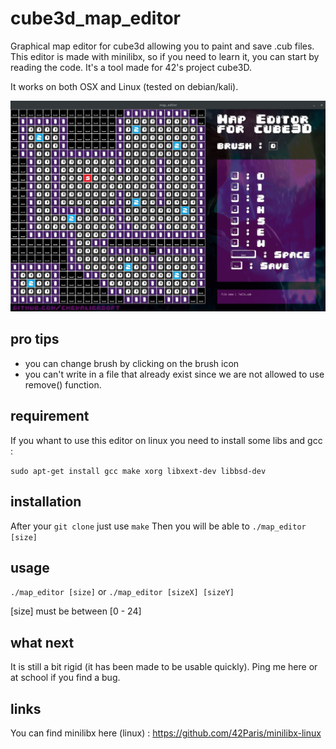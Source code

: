 # cube3d_map_editor
Graphical map editor for cube3d allowing you to paint and save .cub files.
This editor is made with minilibx, so if you need to learn it, you can start by reading the code.
It's a tool made for 42's project cube3D.

It works on both OSX and Linux (tested on debian/kali).

![Image the app](./pics/screen1.0.jpg)

## pro tips
- you can change brush by clicking on the brush icon
- you can't write in a file that already exist since we are not allowed to use remove() function.

## requirement
If you whant to use this editor on linux you need to install some libs and gcc :


``sudo apt-get install gcc make xorg libxext-dev libbsd-dev``

## installation
After your ``git clone`` just use ``make``
Then you will be able to ``./map_editor [size]``

## usage
``./map_editor [size]`` or ``./map_editor [sizeX] [sizeY]``

[size] must be between [0 - 24]

## what next
It is still a bit rigid (it has been made to be usable quickly). Ping me here or at school if you find a bug.

## links
You can find minilibx here (linux) : https://github.com/42Paris/minilibx-linux
